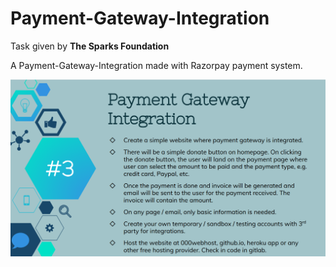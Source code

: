 # Payment-Gateway-Integration
Task given by <b>The Sparks Foundation</b>


<p>A Payment-Gateway-Integration made with Razorpay payment system.</p>


![Given Task](images/given-task.png)
